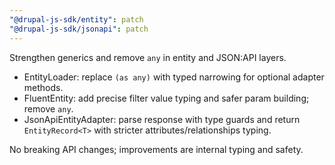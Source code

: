 ```yaml
---
"@drupal-js-sdk/entity": patch
"@drupal-js-sdk/jsonapi": patch
---
```


Strengthen generics and remove `any` in entity and JSON:API layers.

- EntityLoader: replace `(as any)` with typed narrowing for optional adapter methods.
- FluentEntity: add precise filter value typing and safer param building; remove `any`.
- JsonApiEntityAdapter: parse response with type guards and return `EntityRecord<T>` with stricter attributes/relationships typing.

No breaking API changes; improvements are internal typing and safety.
